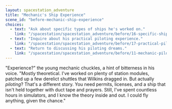 ```yaml
---
layout: spacestation_adventure
title: "Mechanic's Ship Experience"
scene_id: "before-mechanic-ship-experience"
choices:
  - text: "Ask about specific types of ships he's worked on."
    link: "/spacestation/spacestation_adventure/before/16-specific-ships"
  - text: "Inquire about his practical piloting experience."
    link: "/spacestation/spacestation_adventure/before/17-practical-piloting"
  - text: "Return to discussing his piloting dreams."
    link: "/spacestation/spacestation_adventure/before/11-mechanic-pilot-dreams"
---
```


"Experience?" the young mechanic chuckles, a hint of bitterness in his voice. "Mostly theoretical. I've worked on plenty of station modules, patched up a few derelict shuttles that Wilkins dragged in. But actually *piloting*? That's a different story. You need permits, licenses, and a ship that isn't held together with duct tape and prayers. Still, I've spent countless hours in simulators, and I know the theory inside and out. I could fly anything, given the chance."
